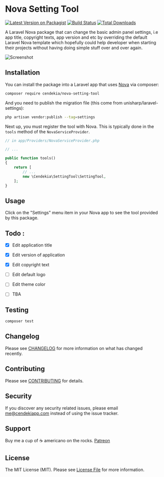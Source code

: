 # Nova Setting Tool

[![Latest Version on Packagist](https://img.shields.io/packagist/v/cendekia/nova-setting-tool.svg?style=flat-square)](https://packagist.org/packages/cendekia/nova-setting-tool)
[![Build Status](https://img.shields.io/travis/cendekia/nova-setting-tool/master.svg?style=flat-square)](https://travis-ci.org/cendekia/nova-setting-tool)
[![Total Downloads](https://img.shields.io/packagist/dt/cendekia/nova-setting-tool.svg?style=flat-square)](https://packagist.org/packages/cendekia/nova-setting-tool)

A Laravel Nova package that can change the basic admin panel settings, i.e app title, copyright texts, app version and etc by overriding the default Laravel Nova template which hopefully could help developer when starting their projects without having doing simple stuff over and over again.

![Screenshot](https://i.imgur.com/XhheWYv.png)

## Installation

You can install the package into a Laravel app that uses [Nova](https://nova.laravel.com) via composer:

```bash
composer require cendekia/nova-setting-tool
```

And you need to publish the migration file (this come from unisharp/laravel-settings):

```bash
php artisan vendor:publish --tag=settings
```

Next up, you must register the tool with Nova. This is typically done in the `tools` method of the `NovaServiceProvider`.

```php
// in app/Providers/NovaServiceProvider.php

// ...

public function tools()
{
    return [
        // ...
        new \Cendekia\SettingTool\SettingTool,
    ];
}
```

## Usage

Click on the "Settings" menu item in your Nova app to see the tool provided by this package.


## Todo :

- [x] Edit application title
- [x] Edit version of application
- [x] Edit copyright text
- [ ] Edit default logo
- [ ] Edit theme color
- [ ] TBA


## Testing

``` bash
composer test
```

## Changelog

Please see [CHANGELOG](CHANGELOG.md) for more information on what has changed recently.

## Contributing

Please see [CONTRIBUTING](CONTRIBUTING.md) for details.

## Security

If you discover any security related issues, please email me@cendekiapp.com instead of using the issue tracker.

## Support

Buy me a cup of ☕ americano on the rocks. [Patreon](https://www.patreon.com/cendekia)

## License

The MIT License (MIT). Please see [License File](LICENSE.md) for more information.

